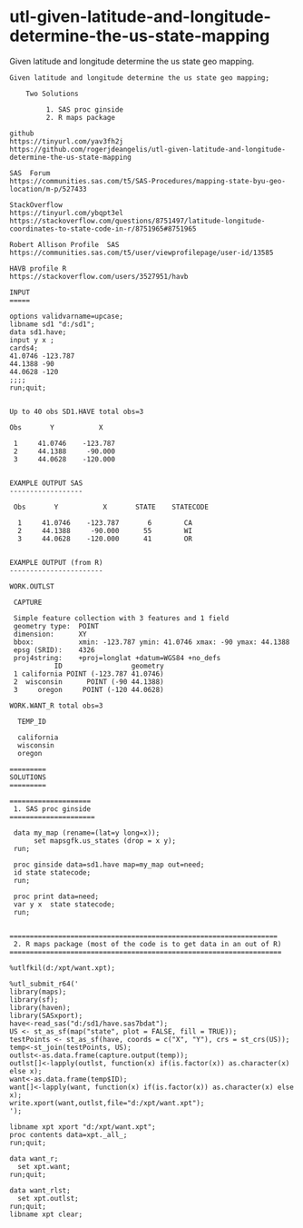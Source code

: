 # utl-given-latitude-and-longitude-determine-the-us-state-mapping
Given latitude and longitude determine the us state geo mapping.

    Given latitude and longitude determine the us state geo mapping;

        Two Solutions

             1. SAS proc ginside
             2. R maps package

    github
    https://tinyurl.com/yav3fh2j
    https://github.com/rogerjdeangelis/utl-given-latitude-and-longitude-determine-the-us-state-mapping

    SAS  Forum
    https://communities.sas.com/t5/SAS-Procedures/mapping-state-byu-geo-location/m-p/527433

    StackOverflow
    https://tinyurl.com/ybqpt3el
    https://stackoverflow.com/questions/8751497/latitude-longitude-coordinates-to-state-code-in-r/8751965#8751965

    Robert Allison Profile  SAS
    https://communities.sas.com/t5/user/viewprofilepage/user-id/13585

    HAVB profile R
    https://stackoverflow.com/users/3527951/havb

    INPUT
    =====

    options validvarname=upcase;
    libname sd1 "d:/sd1";
    data sd1.have;
    input y x ;
    cards4;
    41.0746 -123.787
    44.1388 -90
    44.0628 -120
    ;;;;
    run;quit;


    Up to 40 obs SD1.HAVE total obs=3

    Obs       Y           X

     1     41.0746    -123.787
     2     44.1388     -90.000
     3     44.0628    -120.000


    EXAMPLE OUTPUT SAS
    ------------------

     Obs       Y           X       STATE    STATECODE

      1     41.0746    -123.787       6        CA
      2     44.1388     -90.000      55        WI
      3     44.0628    -120.000      41        OR


    EXAMPLE OUTPUT (from R)
    -----------------------

    WORK.OUTLST

     CAPTURE

     Simple feature collection with 3 features and 1 field
     geometry type:  POINT
     dimension:      XY
     bbox:           xmin: -123.787 ymin: 41.0746 xmax: -90 ymax: 44.1388
     epsg (SRID):    4326
     proj4string:    +proj=longlat +datum=WGS84 +no_defs
               ID                 geometry
     1 california POINT (-123.787 41.0746)
     2  wisconsin      POINT (-90 44.1388)
     3     oregon     POINT (-120 44.0628)

    WORK.WANT_R total obs=3

      TEMP_ID

      california
      wisconsin
      oregon

    =========
    SOLUTIONS
    =========

    ====================
     1. SAS proc ginside
    =====================

     data my_map (rename=(lat=y long=x));
          set mapsgfk.us_states (drop = x y);
     run;

     proc ginside data=sd1.have map=my_map out=need;
     id state statecode;
     run;

     proc print data=need;
     var y x  state statecode;
     run;


    ==================================================================
     2. R maps package (most of the code is to get data in an out of R)
    ===================================================================

    %utlfkil(d:/xpt/want.xpt);

    %utl_submit_r64('
    library(maps);
    library(sf);
    library(haven);
    library(SASxport);
    have<-read_sas("d:/sd1/have.sas7bdat");
    US <- st_as_sf(map("state", plot = FALSE, fill = TRUE));
    testPoints <- st_as_sf(have, coords = c("X", "Y"), crs = st_crs(US));
    temp<-st_join(testPoints, US);
    outlst<-as.data.frame(capture.output(temp));
    outlst[]<-lapply(outlst, function(x) if(is.factor(x)) as.character(x) else x);
    want<-as.data.frame(temp$ID);
    want[]<-lapply(want, function(x) if(is.factor(x)) as.character(x) else x);
    write.xport(want,outlst,file="d:/xpt/want.xpt");
    ');

    libname xpt xport "d:/xpt/want.xpt";
    proc contents data=xpt._all_;
    run;quit;

    data want_r;
      set xpt.want;
    run;quit;

    data want_rlst;
      set xpt.outlst;
    run;quit;
    libname xpt clear;




